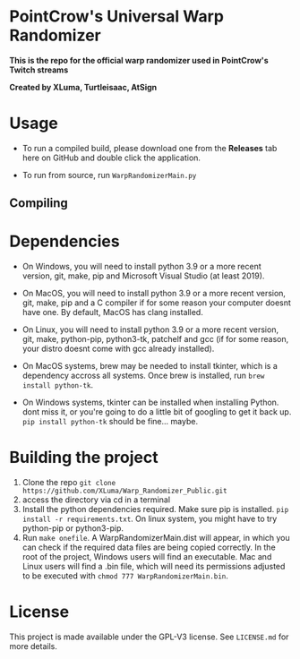 # PointCrow's Universal Warp Randomizer

**This is the repo for the official warp randomizer used in PointCrow's Twitch streams**

**Created by XLuma, Turtleisaac, AtSign**

# Usage

* To run a compiled build, please download one from the **Releases** tab here on GitHub and double click the application.

* To run from source, run `WarpRandomizerMain.py`

## Compiling

# Dependencies

* On Windows, you will need to install python 3.9 or a more recent version, git, make, pip and Microsoft Visual Studio (at least 2019).
* On MacOS, you will need to install python 3.9 or a more recent version, git, make, pip and a C compiler if for some reason your computer doesnt have one. By default, MacOS has clang installed.
* On Linux, you will need to install python 3.9 or a more recent version, git, make, python-pip, python3-tk, patchelf and gcc (if for some reason, your distro doesnt come with gcc already installed).
  
* On MacOS systems, brew may be needed to install tkinter, which is a dependency accross all systems. Once brew is installed, run `brew install python-tk`.
* On Windows systems, tkinter can be installed when installing Python. dont miss it, or you're going to do a little bit of googling to get it back up. `pip install python-tk` should be fine... maybe.

# Building the project

1. Clone the repo `git clone https://github.com/XLuma/Warp_Randomizer_Public.git`
2. access the directory via cd in a terminal
3. Install the python dependencies required. Make sure pip is installed. `pip install -r requirements.txt`. On linux system, you might have to try python-pip or python3-pip.
4. Run `make onefile`. A WarpRandomizerMain.dist will appear, in which you can check if the required data files are being copied correctly. In the root of the project, Windows
users will find an executable. Mac and Linux users will find a .bin file, which will need its permissions adjusted to be executed with `chmod 777 WarpRandomizerMain.bin`.

# License
This project is made available under the GPL-V3 license. See `LICENSE.md` for more details.

